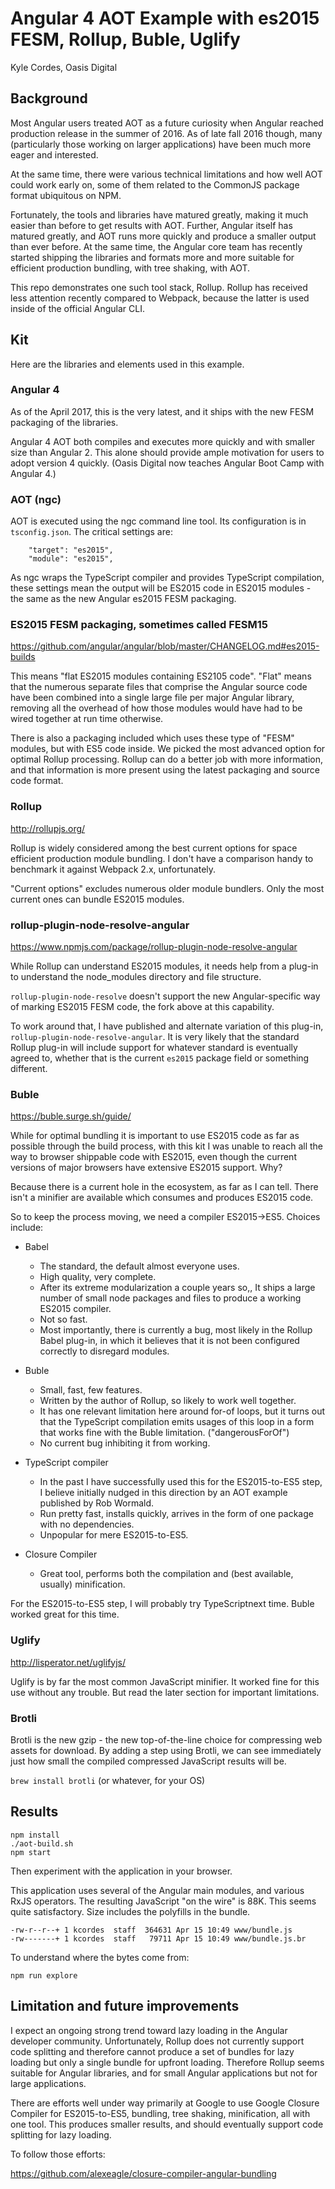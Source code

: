 # Angular 4 AOT Example with es2015 FESM, Rollup, Buble, Uglify

Kyle Cordes, Oasis Digital

## Background

Most Angular users treated AOT as a future curiosity when Angular
reached production release in the summer of 2016. As of late fall 2016
though, many (particularly those working on larger applications) have
been much more eager and interested.

At the same time, there were various technical limitations and how
well AOT could work early on, some of them related to the CommonJS
package format ubiquitous on NPM.

Fortunately, the tools and libraries have matured greatly, making it
much easier than before to get results with AOT. Further, Angular
itself has matured greatly, and AOT runs more quickly and produce a
smaller output than ever before. At the same time, the Angular core
team has recently started shipping the libraries and formats more and
more suitable for efficient production bundling, with tree shaking,
with AOT.

This repo demonstrates one such tool stack, Rollup. Rollup has
received less attention recently compared to Webpack, because the
latter is used inside of the official Angular CLI.

## Kit

Here are the libraries and elements used in this example.

### Angular 4

As of the April 2017, this is the very latest, and it ships with the
new FESM packaging of the libraries.

Angular 4 AOT both compiles and executes more quickly and with smaller
size than Angular 2. This alone should provide ample motivation for
users to adopt version 4 quickly. (Oasis Digital now teaches Angular
Boot Camp with Angular 4.)

### AOT (ngc)

AOT is executed using the ngc command line tool. Its configuration is
in `tsconfig.json`. The critical settings are:

```
    "target": "es2015",
    "module": "es2015",
```

As ngc wraps the TypeScript compiler and provides TypeScript
compilation, these settings mean the output will be ES2015 code in
ES2015 modules - the same as the new Angular es2015 FESM packaging.

### ES2015 FESM packaging, sometimes called FESM15

<https://github.com/angular/angular/blob/master/CHANGELOG.md#es2015-builds>

This means "flat ES2015 modules containing ES2105 code". "Flat" means
that the numerous separate files that comprise the Angular source code
have been combined into a single large file per major Angular library,
removing all the overhead of how those modules would have had to be
wired together at run time otherwise.

There is also a packaging included which uses these type of "FESM"
modules, but with ES5 code inside. We picked the most advanced option
for optimal Rollup processing. Rollup can do a better job with more
information, and that information is more present using the latest
packaging and source code format.

### Rollup

<http://rollupjs.org/>

Rollup is widely considered among the best current options for space
efficient production module bundling. I don't have a comparison handy
to benchmark it against Webpack 2.x, unfortunately.

"Current options" excludes numerous older module bundlers. Only the
most current ones can bundle ES2015 modules.

### rollup-plugin-node-resolve-angular

<https://www.npmjs.com/package/rollup-plugin-node-resolve-angular>

While Rollup can understand ES2015 modules, it needs help from a
plug-in to understand the node_modules directory and file structure.

`rollup-plugin-node-resolve` doesn't support the new Angular-specific
way of marking ES2015 FESM code, the fork above at this capability.

To work around that, I have published and alternate variation of this
plug-in, `rollup-plugin-node-resolve-angular`. It is very likely that
the standard Rollup plug-in will include support for whatever standard
is eventually agreed to, whether that is the current `es2015` package
field or something different.

### Buble

<https://buble.surge.sh/guide/>

While for optimal bundling it is important to use ES2015 code as far
as possible through the build process, with this kit I was unable to
reach all the way to browser shippable code with ES2015, even though
the current versions of major browsers have extensive ES2015 support.
Why?

Because there is a current hole in the ecosystem, as far as I can
tell. There isn't a minifier are available which consumes and produces
ES2015 code.

So to keep the process moving, we need a compiler ES2015->ES5. Choices
include:

* Babel
  * The standard, the default almost everyone uses.
  * High quality, very complete.
  * After its extreme modularization a couple years so,, It ships a
    large number of small node packages and files to produce a working
    ES2015 compiler.
  * Not so fast.
  * Most importantly, there is currently a bug, most likely in the
    Rollup Babel plug-in, in which it believes that it is not been
    configured correctly to disregard modules.

* Buble
  * Small, fast, few features.
  * Written by the author of Rollup, so likely to work well together.
  * It has one relevant limitation here around for-of loops, but it
    turns out that the TypeScript compilation emits usages of this
    loop in a form that works fine with the Buble limitation.
    ("dangerousForOf")
  * No current bug inhibiting it from working.

* TypeScript compiler
  * In the past I have successfully used this for the ES2015-to-ES5
    step, I believe initially nudged in this direction by an AOT
    example published by Rob Wormald.
  * Run pretty fast, installs quickly, arrives in the form of one
    package with no dependencies.
  * Unpopular for mere ES2015-to-ES5.

* Closure Compiler
  * Great tool, performs both the compilation and (best available,
    usually) minification.

For the ES2015-to-ES5 step, I will probably try TypeScriptnext time.
Buble worked great for this time.

### Uglify

<http://lisperator.net/uglifyjs/>

Uglify is by far the most common JavaScript minifier. It worked fine
for this use without any trouble. But read the later section for
important limitations.

### Brotli

Brotli is the new gzip - the new top-of-the-line choice for
compressing web assets for download. By adding a step using Brotli, we
can see immediately just how small the compiled compressed JavaScript
results will be.

`brew install brotli` (or whatever, for your OS)

## Results

```
npm install
./aot-build.sh
npm start
```

Then experiment with the application in your browser.

This application uses several of the Angular main modules, and various
RxJS operators. The resulting JavaScript "on the wire" is 88K. This
seems quite satisfactory. Size includes the polyfills in the bundle.

```
-rw-r--r--+ 1 kcordes  staff  364631 Apr 15 10:49 www/bundle.js
-rw-------+ 1 kcordes  staff   79711 Apr 15 10:49 www/bundle.js.br
```

To understand where the bytes come from:

```
npm run explore
```

## Limitation and future improvements

I expect an ongoing strong trend toward lazy loading in the Angular
developer community. Unfortunately, Rollup does not currently support
code splitting and therefore cannot produce a set of bundles for lazy
loading but only a single bundle for upfront loading. Therefore Rollup
seems suitable for Angular libraries, and for small Angular
applications but not for large applications.

There are efforts well under way primarily at Google to use Google
Closure Compiler for ES2015-to-ES5, bundling, tree shaking,
minification, all with one tool. This produces smaller results, and
should eventually support code splitting for lazy loading.

To follow those efforts:

<https://github.com/alexeagle/closure-compiler-angular-bundling>
